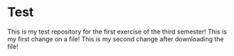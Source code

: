 # Test
This is my test repository for the first exercise of the third semester!
This is my first change on a file!
This is my second change after downloading the file!